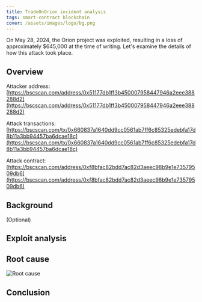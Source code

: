 ```yaml
---
title: TradeOnOrion incident analysis
tags: smart-contract blockchain
cover: /assets/images/logo/bg.png
---
```


On May 28, 2024, the Orion project was exploited, resulting in a loss of approximately $645,000 at the time of writing. Let's examine the details of how this attack took place.

## Overview

Attacker address: [https://bscscan.com/address/0x51177db1ff3b450007958447946a2eee388288d2](https://bscscan.com/address/0x51177db1ff3b450007958447946a2eee388288d2)

Attack transactions: [https://bscscan.com/tx/0x660837a1640dd9cc0561ab7ff6c85325edebfa17d8b11a3bb94457ba6dcae18c](https://bscscan.com/tx/0x660837a1640dd9cc0561ab7ff6c85325edebfa17d8b11a3bb94457ba6dcae18c)

Attack contract: [https://bscscan.com/address/0xf8bfac82bdd7ac82d3aeec98b9e1e73579509db6](https://bscscan.com/address/0xf8bfac82bdd7ac82d3aeec98b9e1e73579509db6)

## Background

(Optional)

## Exploit analysis



## Root cause

![Root cause](/assets/images//tradeonorion/requestreleasestake.png)


## Conclusion

